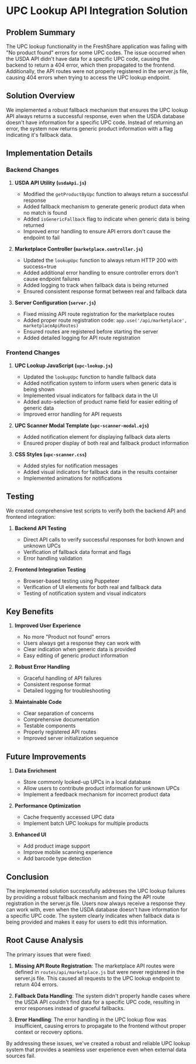 # UPC Lookup API Integration Solution

## Problem Summary

The UPC lookup functionality in the FreshShare application was failing with "No product found" errors for some UPC codes. The issue occurred when the USDA API didn't have data for a specific UPC code, causing the backend to return a 404 error, which then propagated to the frontend. Additionally, the API routes were not properly registered in the server.js file, causing 404 errors when trying to access the UPC lookup endpoint.

## Solution Overview

We implemented a robust fallback mechanism that ensures the UPC lookup API always returns a successful response, even when the USDA database doesn't have information for a specific UPC code. Instead of returning an error, the system now returns generic product information with a flag indicating it's fallback data.

## Implementation Details

### Backend Changes

1. **USDA API Utility (`usdaApi.js`)**
   - Modified the `getProductByUpc` function to always return a successful response
   - Added fallback mechanism to generate generic product data when no match is found
   - Added `isGenericFallback` flag to indicate when generic data is being returned
   - Improved error handling to ensure API errors don't cause the endpoint to fail

2. **Marketplace Controller (`marketplace.controller.js`)**
   - Updated the `lookupUpc` function to always return HTTP 200 with success=true
   - Added additional error handling to ensure controller errors don't cause endpoint failures
   - Added logging to track when fallback data is being returned
   - Ensured consistent response format between real and fallback data

3. **Server Configuration (`server.js`)**
   - Fixed missing API route registration for the marketplace routes
   - Added proper route registration code: `app.use('/api/marketplace', marketplaceApiRoutes)`
   - Ensured routes are registered before starting the server
   - Added detailed logging for API route registration

### Frontend Changes

1. **UPC Lookup JavaScript (`upc-lookup.js`)**
   - Updated the `lookupUpc` function to handle fallback data
   - Added notification system to inform users when generic data is being shown
   - Implemented visual indicators for fallback data in the UI
   - Added auto-selection of product name field for easier editing of generic data
   - Improved error handling for API requests

2. **UPC Scanner Modal Template (`upc-scanner-modal.ejs`)**
   - Added notification element for displaying fallback data alerts
   - Ensured proper display of both real and fallback product information

3. **CSS Styles (`upc-scanner.css`)**
   - Added styles for notification messages
   - Added visual indicators for fallback data in the results container
   - Implemented animations for notifications

## Testing

We created comprehensive test scripts to verify both the backend API and frontend integration:

1. **Backend API Testing**
   - Direct API calls to verify successful responses for both known and unknown UPCs
   - Verification of fallback data format and flags
   - Error handling validation

2. **Frontend Integration Testing**
   - Browser-based testing using Puppeteer
   - Verification of UI elements for both real and fallback data
   - Testing of notification system and visual indicators

## Key Benefits

1. **Improved User Experience**
   - No more "Product not found" errors
   - Users always get a response they can work with
   - Clear indication when generic data is provided
   - Easy editing of generic product information

2. **Robust Error Handling**
   - Graceful handling of API failures
   - Consistent response format
   - Detailed logging for troubleshooting

3. **Maintainable Code**
   - Clear separation of concerns
   - Comprehensive documentation
   - Testable components
   - Properly registered API routes
   - Improved server initialization sequence

## Future Improvements

1. **Data Enrichment**
   - Store commonly looked-up UPCs in a local database
   - Allow users to contribute product information for unknown UPCs
   - Implement a feedback mechanism for incorrect product data

2. **Performance Optimization**
   - Cache frequently accessed UPC data
   - Implement batch UPC lookups for multiple products

3. **Enhanced UI**
   - Add product image support
   - Improve mobile scanning experience
   - Add barcode type detection

## Conclusion

The implemented solution successfully addresses the UPC lookup failures by providing a robust fallback mechanism and fixing the API route registration in the server.js file. Users now always receive a response they can work with, even when the USDA database doesn't have information for a specific UPC code. The system clearly indicates when fallback data is being provided and makes it easy for users to edit this information.

## Root Cause Analysis

The primary issues that were fixed:

1. **Missing API Route Registration**: The marketplace API routes were defined in `routes/api/marketplace.js` but were never registered in the server.js file. This caused all requests to the UPC lookup endpoint to return 404 errors.

2. **Fallback Data Handling**: The system didn't properly handle cases where the USDA API couldn't find data for a specific UPC code, resulting in error responses instead of graceful fallbacks.

3. **Error Handling**: The error handling in the UPC lookup flow was insufficient, causing errors to propagate to the frontend without proper context or recovery options.

By addressing these issues, we've created a robust and reliable UPC lookup system that provides a seamless user experience even when external data sources fail.
